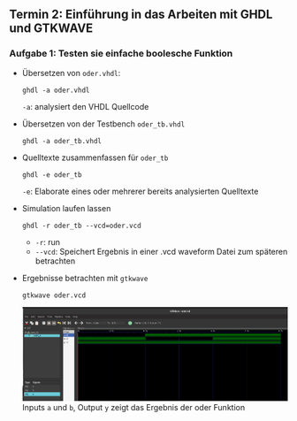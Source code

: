## Termin 2: Einführung in das Arbeiten mit GHDL und GTKWAVE
### Aufgabe 1: Testen sie einfache boolesche Funktion
- Übersetzen von `oder.vhdl`:
    ```
    ghdl -a oder.vhdl
    ```
    `-a`: analysiert den VHDL Quellcode


- Übersetzen von der Testbench `oder_tb.vhdl`
  ```
  ghdl -a oder_tb.vhdl
  ```


- Quelltexte zusammenfassen für `oder_tb`
  ```
  ghdl -e oder_tb
  ```
  `-e`: Elaborate eines oder mehrerer bereits analysierten Quelltexte


- Simulation laufen lassen
  ```
  ghdl -r oder_tb --vcd=oder.vcd
  ```
  - `-r`: run
  - `--vcd`: Speichert Ergebnis in einer .vcd waveform Datei zum späteren betrachten


- Ergebnisse betrachten mit `gtkwave`
  ```
  gtkwave oder.vcd
  ```
  ![gtkwave Screenshot](aufgabe_1/img.png?raw=true "gtkwave Screenshot")
  Inputs `a` und `b`, Output `y` zeigt das Ergebnis der oder Funktion